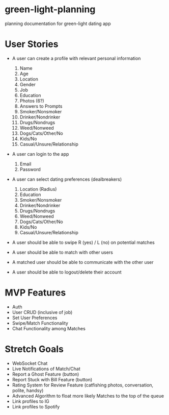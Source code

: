 # green-light-planning
planning documentation for green-light dating app 

# User Stories 
- A user can create a profile with relevant personal information 
  1. Name 
  2. Age 
  3. Location 
  4. Gender
  5. Job 
  6. Education
  7. Photos (6?) 
  8. Answers to Prompts 
  9. Smoker/Nonsmoker 
  10. Drinker/Nondrinker 
  11. Drugs/Nondrugs 
  12. Weed/Nonweed 
  13. Dogs/Cats/Other/No
  14. Kids/No
  15. Casual/Unsure/Relationship

- A user can login to the app 
  1. Email 
  2. Password 
  
- A user can select dating preferences (dealbreakers) 
  1. Location (Radius) 
  2. Education 
  3. Smoker/Nonsmoker 
  4. Drinker/Nondrinker 
  5. Drugs/Nondrugs 
  6. Weed/Nonweed 
  7. Dogs/Cats/Other/No
  8. Kids/No
  9. Casual/Unsure/Relationship

- A user should be able to swipe R (yes) / L (no) on potential matches 
- A user should be able to match with other users 
- A matched user should be able to communicate with the other user 
- A user should be able to logout/delete their account  


# MVP Features 
- Auth 
- User CRUD (inclusive of job) 
- Set User Preferences 
- Swipe/Match Functionality 
- Chat Functionality among Matches 


# Stretch Goals 
- WebSocket Chat 
- Live Notifications of Match/Chat
- Report a Ghost Feature (button)
- Report Stuck with Bill Feature (button)
- Rating System for Review Feature (catfishing photos, conversation, polite, handsy)
- Advanced Algorithm to float more likely Matches to the top of the queue 
- Link profiles to IG 
- Link profiles to Spotify
